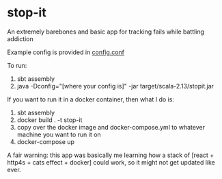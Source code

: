 # stop-it
An extremely barebones and basic app for tracking fails while battling addiction

Example config is provided in [config.conf](config.conf)

To run:
 1. sbt assembly
 2. java -Dconfig="[where your config is]" -jar target/scala-2.13/stopit.jar

If you want to run it in a docker container, then what I do is:
 1. sbt assembly
 2. docker build . -t stop-it
 3. copy over the docker image and docker-compose.yml to whatever machine you want to run it on
 4. docker-compose up

A fair warning: this app was basically me learning how a stack of [react + http4s + cats effect + docker] could work, so it might not get updated like ever.
